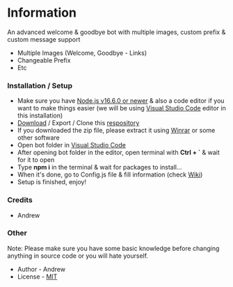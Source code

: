 # Information

An advanced welcome & goodbye bot with multiple images, custom prefix & custom message support

- Multiple Images (Welcome, Goodbye - Links)
- Changeable Prefix
- Etc

### Installation / Setup

- Make sure you have [Node.js v16.6.0 or newer](https://nodejs.org/en/) & also a code editor if you want to make things easier (we will be using [Visual Studio Code](https://code.visualstudio.com/) editor in this installation)
- [Download](https://github.com/LegendaryEmoji/welcome-bot/archive/refs/heads/main.zip) / Export / Clone this [respository](https://github.com/LegendaryEmoji/welcome-bot)
- If you downloaded the zip file, please extract it using [Winrar](https://www.win-rar.com/start.html?&L=0) or some other software
- Open bot folder in [Visual Studio Code](https://code.visualstudio.com/)
- After opening bot folder in the editor, open terminal with **Ctrl + `** & wait for it to open
- Type **npm i** in the terminal & wait for packages to install...
- When it's done, go to Config.js file & fill information (check [Wiki](https://github.com/LegendaryEmoji/welcome-bot/wiki/Config))
- Setup is finished, enjoy!

### Credits

- Andrew

### Other

Note: Please make sure you have some basic knowledge before changing anything in source code or you will hate yourself.

- Author - Andrew
- License - [MIT](https://github.com/LegendaryEmoji/welcome-bot/blob/main/LICENSE)
